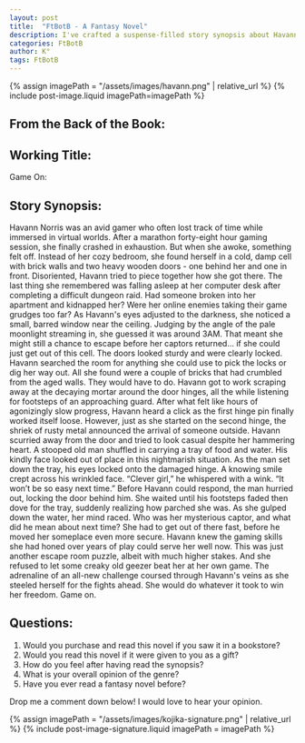 ```yaml
---
layout: post
title:  "FtBotB - A Fantasy Novel"
description: I've crafted a suspense-filled story synopsis about Havann Norris, a skilled gamer who wakes up trapped in a mysterious cell after a marathon gaming session. By blending elements of gaming culture with real-world peril, I explore how her virtual skills might translate to actual survival scenarios. The enigmatic old man's cryptic warning about "next time" sets up intriguing questions about the nature of her captivity and suggests this might be more than a simple kidnapping. Through Havann's perspective, I frame her predicament as the ultimate escape room challenge.
categories: FtBotB
author: K°
tags: FtBotB
---
```

<div>
{% assign imagePath = "/assets/images/havann.png" | relative_url %}
{% include post-image.liquid imagePath=imagePath %}
</div>

## From the Back of the Book:
## Working Title:
Game On:
&nbsp;
## Story Synopsis:
Havann Norris was an avid gamer who often lost track of time while immersed in virtual worlds. After a marathon forty-eight hour gaming session, she finally crashed in exhaustion. But when she awoke, something felt off. Instead of her cozy bedroom, she found herself in a cold, damp cell with brick walls and two heavy wooden doors - one behind her and one in front. Disoriented, Havann tried to piece together how she got there. The last thing she remembered was falling asleep at her computer desk after completing a difficult dungeon raid. Had someone broken into her apartment and kidnapped her? Were her online enemies taking their game grudges too far? As Havann's eyes adjusted to the darkness, she noticed a small, barred window near the ceiling. Judging by the angle of the pale moonlight streaming in, she guessed it was around 3AM. That meant she might still a chance to escape before her captors returned... if she could just get out of this cell. The doors looked sturdy and were clearly locked. Havann searched the room for anything she could use to pick the locks or dig her way out. All she found were a couple of bricks that had crumbled from the aged walls. They would have to do. Havann got to work scraping away at the decaying mortar around the door hinges, all the while listening for footsteps of an approaching guard. After what felt like hours of agonizingly slow progress, Havann heard a click as the first hinge pin finally worked itself loose. However, just as she started on the second hinge, the shriek of rusty metal announced the arrival of someone outside. Havann scurried away from the door and tried to look casual despite her hammering heart. A stooped old man shuffled in carrying a tray of food and water. His kindly face looked out of place in this nightmarish situation. As the man set down the tray, his eyes locked onto the damaged hinge. A knowing smile crept across his wrinkled face. “Clever girl,” he whispered with a wink. “It won’t be so easy next time.” Before Havann could respond, the man hurried out, locking the door behind him. She waited until his footsteps faded then dove for the tray, suddenly realizing how parched she was. As she gulped down the water, her mind raced. Who was her mysterious captor, and what did he mean about next time? She had to get out of there fast, before he moved her someplace even more secure. Havann knew the gaming skills she had honed over years of play could serve her well now. This was just another escape room puzzle, albeit with much higher stakes. And she refused to let some creaky old geezer beat her at her own game. The adrenaline of an all-new challenge coursed through Havann's veins as she steeled herself for the fights ahead. She would do whatever it took to win her freedom. Game on.
&nbsp;
## Questions:
1. Would you purchase and read this novel if you saw it in a bookstore?
2. Would you read this novel if it were given to you as a gift?
3. How do you feel after having read the synopsis?
4. What is your overall opinion of the genre?
5. Have you ever read a fantasy novel before?

Drop me a comment down below! I would love to hear your opinion.

<!-- signature -->
{% assign imagePath = "/assets/images/kojika-signature.png" | relative_url %}
{% include post-image-signature.liquid imagePath = imagePath %}